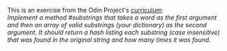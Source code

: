 This is an exercise from the Odin Project's [curriculum](https://www.theodinproject.com/courses/ruby-programming/lessons/building-blocks): <br />
*Implement a method #substrings that takes a word as the first argument and then an array of valid substrings (your dictionary) as the second argument. It should return a hash listing each substring (case insensitive) that was found in the original string and how many times it was found.*

